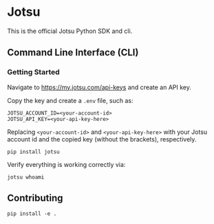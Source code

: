 # Jotsu

This is the official Jotsu Python SDK and cli.

## Command Line Interface (CLI)

### Getting Started
Navigate to https://my.jotsu.com/api-keys and create an API key.

Copy the key and create a `.env` file, such as:
```shell
JOTSU_ACCOUNT_ID=<your-account-id>
JOTSU_API_KEY=<your-api-key-here>
```

Replacing `<your-account-id>` and `<your-api-key-here>` with your Jotsu account id and the copied key (without the brackets), respectively.

```shell
pip install jotsu
```

Verify everything is working correctly via:
```shell
jotsu whoami
```

## Contributing

```shell
pip install -e .
```


